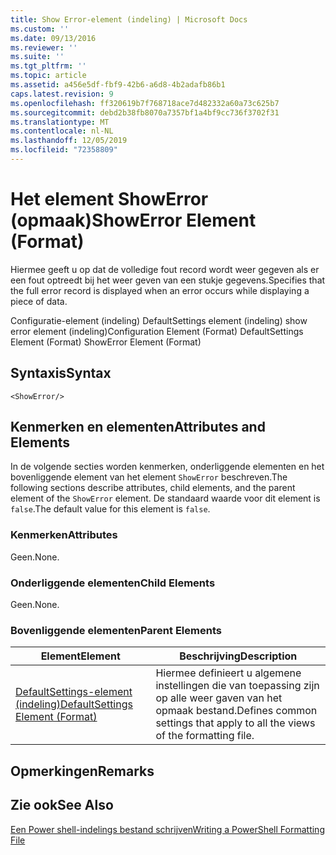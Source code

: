 ```yaml
---
title: Show Error-element (indeling) | Microsoft Docs
ms.custom: ''
ms.date: 09/13/2016
ms.reviewer: ''
ms.suite: ''
ms.tgt_pltfrm: ''
ms.topic: article
ms.assetid: a456e5df-fbf9-42b6-a6d8-4b2adafb86b1
caps.latest.revision: 9
ms.openlocfilehash: ff320619b7f768718ace7d482332a60a73c625b7
ms.sourcegitcommit: debd2b38fb8070a7357bf1a4bf9cc736f3702f31
ms.translationtype: MT
ms.contentlocale: nl-NL
ms.lasthandoff: 12/05/2019
ms.locfileid: "72358809"
---
```

# <a name="showerror-element-format"></a><span data-ttu-id="35b87-102">Het element ShowError (opmaak)</span><span class="sxs-lookup"><span data-stu-id="35b87-102">ShowError Element (Format)</span></span>

<span data-ttu-id="35b87-103">Hiermee geeft u op dat de volledige fout record wordt weer gegeven als er een fout optreedt bij het weer geven van een stukje gegevens.</span><span class="sxs-lookup"><span data-stu-id="35b87-103">Specifies that the full error record is displayed when an error occurs while displaying a piece of data.</span></span>

<span data-ttu-id="35b87-104">Configuratie-element (indeling) DefaultSettings element (indeling) show error element (indeling)</span><span class="sxs-lookup"><span data-stu-id="35b87-104">Configuration Element (Format) DefaultSettings Element (Format) ShowError Element (Format)</span></span>

## <a name="syntax"></a><span data-ttu-id="35b87-105">Syntaxis</span><span class="sxs-lookup"><span data-stu-id="35b87-105">Syntax</span></span>

```scr
<ShowError/>
```

## <a name="attributes-and-elements"></a><span data-ttu-id="35b87-106">Kenmerken en elementen</span><span class="sxs-lookup"><span data-stu-id="35b87-106">Attributes and Elements</span></span>

<span data-ttu-id="35b87-107">In de volgende secties worden kenmerken, onderliggende elementen en het bovenliggende element van het element `ShowError` beschreven.</span><span class="sxs-lookup"><span data-stu-id="35b87-107">The following sections describe attributes, child elements, and the parent element of the `ShowError` element.</span></span> <span data-ttu-id="35b87-108">De standaard waarde voor dit element is `false`.</span><span class="sxs-lookup"><span data-stu-id="35b87-108">The default value for this element is `false`.</span></span>

### <a name="attributes"></a><span data-ttu-id="35b87-109">Kenmerken</span><span class="sxs-lookup"><span data-stu-id="35b87-109">Attributes</span></span>

<span data-ttu-id="35b87-110">Geen.</span><span class="sxs-lookup"><span data-stu-id="35b87-110">None.</span></span>

### <a name="child-elements"></a><span data-ttu-id="35b87-111">Onderliggende elementen</span><span class="sxs-lookup"><span data-stu-id="35b87-111">Child Elements</span></span>

<span data-ttu-id="35b87-112">Geen.</span><span class="sxs-lookup"><span data-stu-id="35b87-112">None.</span></span>

### <a name="parent-elements"></a><span data-ttu-id="35b87-113">Bovenliggende elementen</span><span class="sxs-lookup"><span data-stu-id="35b87-113">Parent Elements</span></span>

|<span data-ttu-id="35b87-114">Element</span><span class="sxs-lookup"><span data-stu-id="35b87-114">Element</span></span>|<span data-ttu-id="35b87-115">Beschrijving</span><span class="sxs-lookup"><span data-stu-id="35b87-115">Description</span></span>|
|-------------|-----------------|
|[<span data-ttu-id="35b87-116">DefaultSettings-element (indeling)</span><span class="sxs-lookup"><span data-stu-id="35b87-116">DefaultSettings Element (Format)</span></span>](./defaultsettings-element-format.md)|<span data-ttu-id="35b87-117">Hiermee definieert u algemene instellingen die van toepassing zijn op alle weer gaven van het opmaak bestand.</span><span class="sxs-lookup"><span data-stu-id="35b87-117">Defines common settings that apply to all the views of the formatting file.</span></span>|

## <a name="remarks"></a><span data-ttu-id="35b87-118">Opmerkingen</span><span class="sxs-lookup"><span data-stu-id="35b87-118">Remarks</span></span>

## <a name="see-also"></a><span data-ttu-id="35b87-119">Zie ook</span><span class="sxs-lookup"><span data-stu-id="35b87-119">See Also</span></span>

[<span data-ttu-id="35b87-120">Een Power shell-indelings bestand schrijven</span><span class="sxs-lookup"><span data-stu-id="35b87-120">Writing a PowerShell Formatting File</span></span>](./writing-a-powershell-formatting-file.md)
